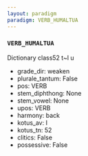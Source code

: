 ```yaml
---
layout: paradigm
paradigm: VERB_HUMALTUA
---
```

### ` VERB_HUMALTUA `

Dictionary class52 t~l u
* grade_dir: weaken
* plurale_tantum: False
* pos: VERB
* stem_diphthong: None
* stem_vowel: None
* upos: VERB
* harmony: back
* kotus_av: I
* kotus_tn: 52
* clitics: False
* possessive: False
